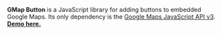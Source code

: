 __GMap Button__ is a JavaScript library for adding buttons to embedded Google Maps. Its only dependency is the [Google Maps JavaScript API v3](https://developers.google.com/maps/documentation/javascript/reference). [__Demo here.__](http://www.jsvine.com/gmap-button/demo/)
